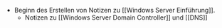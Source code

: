- Beginn des Erstellen von Notizen zu [[Windows Server Einführung]].
	- Notizen zu [[Windows Server Domain Controller]] und  [[DNS]]